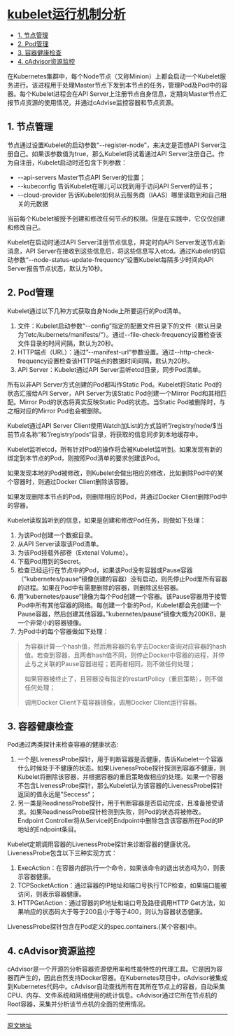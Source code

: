 # [kubelet运行机制分析](https://www.jianshu.com/p/639903727a60)

<!-- TOC -->
- [1. 节点管理](#1-节点管理)
- [2. Pod管理](#2-pod管理)
- [3. 容器健康检查](#3-容器健康检查)
- [4. cAdvisor资源监控](#4-cadvisor资源监控)
<!-- /TOC -->

在Kubernetes集群中，每个Node节点（又称Minion）上都会启动一个Kubelet服务进行。该进程用于处理Master节点下发到本节点的任务，管理Pod及Pod中的容器。每个Kubelet进程会在API Server上注册节点自身信息，定期向Master节点汇报节点资源的使用情况，并通过cAdvise监控容器和节点资源。

## 1. 节点管理
节点通过设置Kubelet的启动参数“--register-node”，来决定是否想API Server注册自己。如果该参数值为true，那么Kubelet将试着通过API Server注册自己。作为自注册，Kubelet启动时还包含下列参数：
- --api-servers Master节点API Server的位置；
- --kubeconfig 告诉Kubelet在哪儿可以找到用于访问API Server的证书；
- --cloud-provider 告诉Kubelet如何从云服务商（IAAS）哪里读取到和自己相关的元数据

当前每个Kubelet被授予创建和修改任何节点的权限。但是在实践中，它仅仅创建和修改自己。

Kubelet在启动时通过API Server注册节点信息，并定时向API Server发送节点新消息，API Server在接收到这些信息后，将这些信息写入etcd。通过Kubelet的启动参数“--node-status-update-frequency”设置Kubelet每隔多少时间向API Server报告节点状态，默认为10秒。

## 2. Pod管理
Kubelet通过以下几种方式获取自身Node上所要运行的Pod清单。

1. 文件：Kubelet启动参数“--config”指定的配置文件目录下的文件（默认目录为”/etc/kubernets/manifests/“）。通过--file-check-frequency设置检查该文件目录的时间间隔，默认为20秒。
2. HTTP端点（URL）：通过”--manifest-url“参数设置。通过--http-check-frequency设置检查该HTTP端点的数据时间间隔，默认为20秒。
3. API Server：Kubelet通过API Server监听etcd目录，同步Pod清单。

所有以非API Server方式创建的Pod都叫作Static Pod。Kubelet将Static Pod的状态汇报给API Server，API Server为该Static Pod创建一个Mirror Pod和其相匹配。Mirror Pod的状态将真实反映Static Pod的状态。当Static Pod被删除时，与之相对应的Mirror Pod也会被删除。

Kubelet通过API Server Client使用Watch加List的方式监听”/registry/node/$当前节点名称“和”/registry/pods“目录，将获取的信息同步到本地缓存中。

Kubelet监听etcd，所有针对Pod的操作将会被Kubelet监听到。如果发现有新的绑定到本节点的Pod，则按照Pod清单的要求创建该Pod。

如果发现本地的Pod被修改，则Kubelet会做出相应的修改，比如删除Pod中的某个容器时，则通过Docker Client删除该容器。

如果发现删除本节点的Pod，则删除相应的Pod，并通过Docker Client删除Pod中的容器。

Kubelet读取监听到的信息，如果是创建和修改Pod任务，则做如下处理：
1. 为该Pod创建一个数据目录。
2. 从API Server读取该Pod清单。
3. 为该Pod挂载外部卷（Extenal Volume）。
4. 下载Pod用到的Secret。
5. 检查已经运行在节点中的Pod，如果该Pod没有容器或Pause容器（”kubernetes/pause“镜像创建的容器）没有启动，则先停止Pod里所有容器的进程。如果在Pod中有需要删除的容器，则删除这些容器。
6. 用”kubernetes/pause“镜像为每个Pod创建一个容器。该Pause容器用于接管Pod中所有其他容器的网络。每创建一个新的Pod，Kubelet都会先创建一个Pause容器，然后创建其他容器。”kubernetes/pause“镜像大概为200KB，是一个非常小的容器镜像。
7. 为Pod中的每个容器做如下处理：
> 为容器计算一个hash值，然后用容器的名字去Docker查询对应容器的hash值。若查到容器，且两者hash值不同，则停止Docker中容器的进程，并停止与之关联的Pause容器进程；若两者相同，则不做任何处理；
>
>如果容器被终止了，且容器没有指定的restartPolicy（重启策略），则不做任何处理；
>
>调用Docker Client下载容器镜像，调用Docker Client运行容器。

## 3. 容器健康检查
Pod通过两类探针来检查容器的健康状态:
1. 一个是LivenessProbe探针，用于判断容器是否健康，告诉Kubelet一个容器什么时候处于不健康的状态。如果LivenessProbe探针探测到容器不健康，则Kubelet将删除该容器，并根据容器的重启策略做相应的处理。如果一个容器不包含LivenessProbe探针，那么Kubelet认为该容器的LivenessProbe探针返回的值永远是”Seccess“；
2. 另一类是ReadinessProbe探针，用于判断容器是否启动完成，且准备接受请求。如果ReadinessProbe探针检测到失败，则Pod的状态将被修改。Endpoint Controller将从Service的Endpoint中删除包含该容器所在Pod的IP地址的Endpoint条目。

Kubelet定期调用容器的LivenessProbe探针来诊断容器的健康状况。LivenessProbe包含以下三种实现方式：

1. ExecAction：在容器内部执行一个命令，如果该命令的退出状态吗为0，则表示容器健康。
2. TCPSocketAction：通过容器的IP地址和端口号执行TCP检查，如果端口能被访问，则表示容器健康。
3. HTTPGetAction：通过容器的IP地址和端口号及路径调用HTTP Get方法，如果响应的状态码大于等于200且小于等于400，则认为容器状态健康。

LivenessProbe探针包含在Pod定义的spec.containers.{某个容器}中。

## 4. cAdvisor资源监控
cAdvisor是一个开源的分析容器资源使用率和性能特性的代理工具。它是因为容器而产生的，因此自然支持Docker容器。在Kubernetes项目中，cAdvisor被集成到Kubernetes代码中。cAdvisor自动查找所有在其所在节点上的容器，自动采集CPU、内存、文件系统和网络使用的统计信息。cAdvisor通过它所在节点机的Root容器，采集并分析该节点机的全面的使用情况。

---
[原文地址](https://www.jianshu.com/p/639903727a60)
